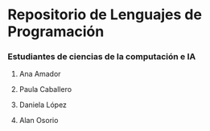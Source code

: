 # Repositorio de Lenguajes de Programación

### Estudiantes de ciencias de la computación e IA

1. Ana Amador 

2. Paula Caballero

3. Daniela López

4. Alan Osorio

